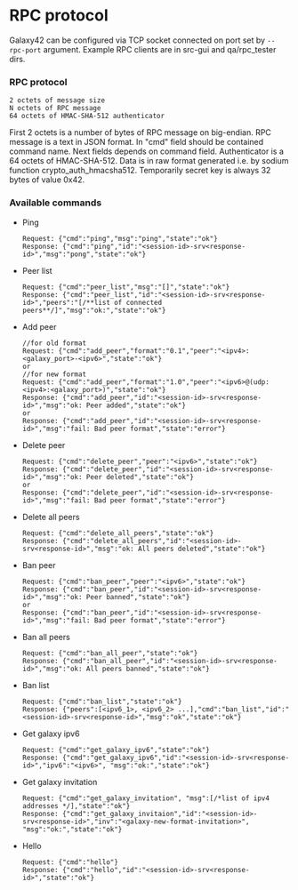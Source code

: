 # RPC protocol
Galaxy42 can be configured via TCP socket connected on port set by `--rpc-port` argument. Example RPC clients are in src-gui and qa/rpc_tester dirs.

### RPC protocol
```
2 octets of message size
N octets of RPC message
64 octets of HMAC-SHA-512 authenticator
```
First 2 octets is a number of bytes of RPC message on big-endian.
RPC message is a text in JSON format. In "cmd" field should be contained command name. Next fields depends on command field.
Authenticator is a 64 octets of HMAC-SHA-512. Data is in raw format generated i.e. by sodium function crypto_auth_hmacsha512. Temporarily secret key is always 32 bytes of value 0x42.

### Available commands

* Ping

  ```
  Request: {"cmd":"ping","msg":"ping","state":"ok"}
  Response: {"cmd":"ping","id":"<session-id>-srv<response-id>","msg":"pong","state":"ok"}
  ```
* Peer list
  ```
  Request: {"cmd":"peer_list","msg":"[]","state":"ok"}
  Response: {"cmd":"peer_list","id":"<session-id>-srv<response-id>","peers":"[/**list of connected peers**/]","msg":"ok:","state":"ok"}
  ```
* Add peer
  ```
  //for old format
  Request: {"cmd":"add_peer","format":"0.1","peer":"<ipv4>:<galaxy_port>-<ipv6>","state":"ok"}
  or
  //for new format
  Request: {"cmd":"add_peer","format":"1.0","peer":"<ipv6>@(udp:<ipv4>:<galaxy_port>)","state":"ok"}
  Response: {"cmd":"add_peer","id":"<session-id>-srv<response-id>","msg":"ok: Peer added","state":"ok"}
  or
  Response: {"cmd":"add_peer","id":"<session-id>-srv<response-id>","msg":"fail: Bad peer format","state":"error"}
  ```
* Delete peer
  ```
  Request: {"cmd":"delete_peer","peer":"<ipv6>","state":"ok"}
  Response: {"cmd":"delete_peer","id":"<session-id>-srv<response-id>","msg":"ok: Peer deleted","state":"ok"}
  or
  Response: {"cmd":"delete_peer","id":"<session-id>-srv<response-id>","msg":"fail: Bad peer format","state":"error"}
  ```
* Delete all peers
  ```
  Request: {"cmd":"delete_all_peers","state":"ok"}
  Response: {"cmd":"delete_all_peers","id":"<session-id>-srv<response-id>","msg":"ok: All peers deleted","state":"ok"}
  ```
* Ban peer
  ```
  Request: {"cmd":"ban_peer","peer":"<ipv6>","state":"ok"}
  Response: {"cmd":"ban_peer","id":"<session-id>-srv<response-id>","msg":"ok: Peer banned","state":"ok"}
  or
  Response: {"cmd":"ban_peer","id":"<session-id>-srv<response-id>","msg":"fail: Bad peer format","state":"error"}
  ```
* Ban all peers
  ```
  Request: {"cmd":"ban_all_peer","state":"ok"}
  Response: {"cmd":"ban_all_peer","id":"<session-id>-srv<response-id>","msg":"ok: All peers banned","state":"ok"}
  ```
* Ban list
  ```
  Request: {"cmd":"ban_list","state":"ok"}
  Response: {"peers":[<ipv6_1>, <ipv6_2> ...],"cmd":"ban_list","id":"<session-id>-srv<response-id>","msg":"ok","state":"ok"}
  ```
* Get galaxy ipv6
  ```
  Request: {"cmd":"get_galaxy_ipv6","state":"ok"}
  Response: {"cmd":"get_galaxy_ipv6","id":"<session-id>-srv<response-id>","ipv6":"<ipv6>", "msg":"ok:","state":"ok"}
  ```
* Get galaxy invitation
  ```
  Request: {"cmd":"get_galaxy_invitation", "msg":[/*list of ipv4 addresses */],"state":"ok"}
  Response: {"cmd":"get_galaxy_invitaion","id":"<session-id>-srv<response-id>","inv":"<galaxy-new-format-invitation>", "msg":"ok:","state":"ok"}
  ```
* Hello
  ```
  Request: {"cmd":"hello"}
  Response: {"cmd":"hello","id":"<session-id>-srv<response-id>","state":"ok"}
  ```
